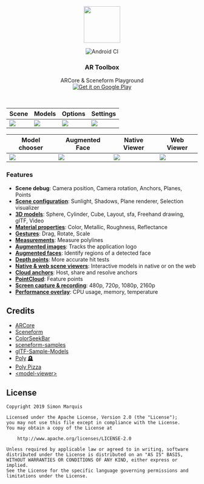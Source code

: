 <div align="center">
  <img src="art/ic_launcher-web.png" alt="" width="96px" height="96px">
</div>

<p align="center"><img src="https://github.com/SimonMarquis/AR-Toolbox/workflows/Android CI/badge.svg" alt="Android CI"></p>
<h3 align="center">AR Toolbox</h3>
<p align="center">
  ARCore & Sceneform Playground<br>
  <a href='https://play.google.com/store/apps/details?id=fr.smarquis.ar_toolbox'><img alt='Get it on Google Play' src='art/google-play-badge.png'/></a>
</p>

<br>

| Scene | Models | Options | Settings |
|---|---|---|---|
| ![](art/screenshot_scene.png) | ![](art/screenshot_scene_models.png) | ![](art/screenshot_scene_options.png) | ![](art/screenshot_scene_settings.png) |

| Model chooser | Augmented Face | Native Viewer | Web Viewer |
|---|---|---|---|
| ![](art/screenshot_models_gltf.png) | ![](art/screenshot_faces.png) | ![](art/screenshot_viewer_native.png) | ![](art/screenshot_viewer_web.png) |

### Features

- **Scene debug**: Camera position, Camera rotation, Anchors, Planes, Points
- **[Scene configuration](https://developers.google.com/sceneform/develop/build-scene)**: Sunlight, Shadows, Plane renderer, Selection visualizer
- **[3D models](https://developers.google.com/sceneform/develop/create-renderables)**: Sphere, Cylinder, Cube, Layout, sfa, Freehand drawing, glTF, Video
- **[Material properties](https://developers.google.com/sceneform/develop/standard_properties.pdf)**: Color, Metallic, Roughness, Reflectance
- **[Gestures](https://developers.google.com/sceneform/develop/build-scene)**: Drag, Rotate, Scale
- **[Measurements](https://developers.google.com/sceneform/develop/create-renderables)**: Measure polylines
- **[Augmented images](https://developers.google.com/ar/develop/java/augmented-images/)**: Tracks the application logo
- **[Augmented faces](https://developers.google.com/ar/develop/java/augmented-faces/)**: Identify regions of a detected face
- **[Depth points](https://developers.google.com/ar/develop/java/depth/developer-guide#depth_hit_test)**: More accurate hit tests
- **[Native & web scene viewers](https://developers.google.com/ar/develop/java/scene-viewer)**: Interactive models in native or on the web
- **[Cloud anchors](https://developers.google.com/ar/develop/java/cloud-anchors/overview-android)**: Host, share and resolve anchors
- **[PointCloud](https://developers.google.com/ar/reference/java/arcore/reference/com/google/ar/core/PointCloud)**: Feature points
- **[Screen capture & recording](https://developers.google.com/sceneform/develop/video-recording)**: 480p, 720p, 1080p, 2160p
- **[Performance overlay](https://developers.google.com/ar/develop/java/debugging-tools/performance-overlay)**: CPU usage, memory, temperature

## Credits

- [ARCore](https://github.com/google-ar/arcore-android-sdk)
- [Sceneform](https://github.com/google-ar/sceneform-android-sdk)
- [ColorSeekBar](https://github.com/divyanshub024/ColorSeekBar)
- [sceneform-samples](https://github.com/googlesamples/sceneform-samples)
- [glTF-Sample-Models](https://github.com/KhronosGroup/glTF-Sample-Models)
- [Poly](https://poly.google.com/) [🪦](https://support.google.com/poly/answer/10192635)
- [Poly Pizza](https://poly.pizza/)
- [\<model-viewer\>](https://github.com/GoogleWebComponents/model-viewer)

## License

```
Copyright 2019 Simon Marquis

Licensed under the Apache License, Version 2.0 (the "License");
you may not use this file except in compliance with the License.
You may obtain a copy of the License at

    http://www.apache.org/licenses/LICENSE-2.0

Unless required by applicable law or agreed to in writing, software
distributed under the License is distributed on an "AS IS" BASIS,
WITHOUT WARRANTIES OR CONDITIONS OF ANY KIND, either express or implied.
See the License for the specific language governing permissions and
limitations under the License.
```
